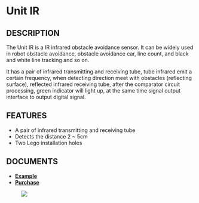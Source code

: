 # Unit IR

## DESCRIPTION

The Unit IR is a IR infrared obstacle avoidance sensor. It can
be widely used in robot obstacle avoidance, obstacle avoidance car, line
count, and black and white line tracking and so on.

It has a pair of infrared transmitting and receiving tube, tube infrared
emit a certain frequency, when detecting direction meet with obstacles
(reflecting surface), reflected infrared receiving tube, after the
comparator circuit processing, green indicator will light up, at the
same time signal output interface to output digital signal.

## FEATURES

-  A pair of infrared transmitting and receiving tube
-  Detects the distance 2 ~ 5cm
-  Two Lego installation holes

## DOCUMENTS

- **[Example](en/file_to_display_null)**
- **[Purchase](https://www.aliexpress.com/store/product/M5Stack-Official-Mini-Infrared-Unit-IR-Remote-Reflective-Sensor-with-Receiver-and-Transmitter-GPIO-GROVE-Connector/3226069_32933215001.html?spm=a2g1y.12024536.productList_5885013.subject_20)**

<figure>
    <img src="assets/img/product_pics/units/M5GO_Unit_ir.png">
</figure>